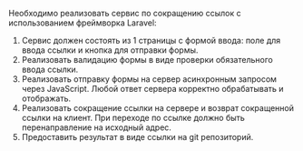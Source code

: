 Необходимо реализовать сервис по сокращению ссылок с использованием фреймворка Laravel:

1. Сервис должен состоять из 1 страницы с формой ввода: поле для ввода ссылки и кнопка для отправки формы.
2. Реализовать валидацию формы в виде проверки обязательного ввода ссылки.
3. Реализовать отправку формы на сервер асинхронным запросом через JavaScript. Любой ответ сервера корректно обрабатывать и отображать.
4. Реализовать сокращение ссылки на сервере и возврат сокращенной ссылки на клиент. При переходе по ссылке должно быть перенаправление на исходный адрес.
5. Предоставить результат в виде ссылки на git репозиторий.